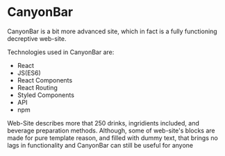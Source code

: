# CanyonBar

CanyonBar is a bit more advanced site, which in fact is a fully functioning decreptive web-site.

Technologies used in CanyonBar are: 
 - React
 - JS(ES6)
 - React Components
 - React Routing
 - Styled Components
 - API
 - npm
 
 Web-Site describes more that 250 drinks, ingridients included, and beverage preparation methods. Although, some of web-site's blocks are made for pure template reason, and filled with dummy text, that brings no lags in functionality and CanyonBar can still be useful for anyone
